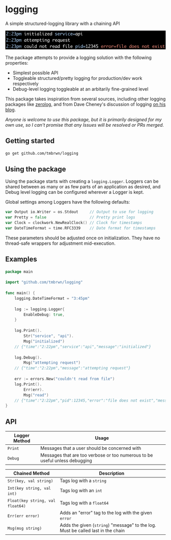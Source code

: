 # logging
A simple structured-logging library with a chaining API

![example](example.png)

The package attempts to provide a logging solution with the following properties:
- Simplest possible API
- Toggleable structured/pretty logging for production/dev work respectively
- Debug-level logging toggleable at an arbitarily fine-grained level

This package takes inspiration from several sources, including other logging packages like [zerolog](https://github.com/rs/zerolog), and from Dave Cheney's discussion of logging [on his blog](https://dave.cheney.net/2015/11/05/lets-talk-about-logging).

_Anyone is welcome to use this package, but it is primarily designed for my own use, so I can't promise that any Issues will be resolved or PRs merged._

## Getting started
```go get github.com/tmbrwn/logging```

## Using the package
Using the package starts with creating a `logging.Logger`. Loggers can be shared between as many or as few parts of an application as desired, and Debug level logging can be configured wherever a Logger is kept.

Global settings among Loggers have the following defaults:
```go
var Output io.Writer = os.Stdout     // Output to use for logging
var Pretty = false                   // Pretty print logs
var Clock = clockwork.NewRealClock() // Clock for timestamps
var DateTimeFormat = time.RFC3339    // Date format for timestamps
```

These parameters should be adjusted once on initialization. They have no thread-safe wrappers for adjustment mid-execution.

## Examples
```go
package main

import "github.com/tmbrwn/logging"

func main() {
	logging.DateTimeFormat = "3:45pm"

	log := logging.Logger{
		EnableDebug: true,
	}

	log.Print().
		Str("service", "api").
		Msg("initialized")
    // {"time":"2:22pm","service":"api","message":"initialized"}

	log.Debug().
		Msg("attempting request")
    // {"time":"2:22pm","message":"attempting request"}

	err := errors.New("couldn't read from file")
	log.Print().
		Err(err).
		Msg("read")
    // {"time":"2:22pm","pid":12345,"error":"file does not exist","message":"could not read file"}
}
```

## API
| Logger Method | Usage                                                                       |
|---------------|-----------------------------------------------------------------------------|
| `Print`       | Messages that a user should be concerned with                               |
| `Debug`       | Messages that are too verbose or too numerous to be useful unless debugging |

| Chained Method                   | Description                                                                      |
|----------------------------------|----------------------------------------------------------------------------------|
| `Str(key, val string)`           | Tags log with a `string`                                                         |
| `Int(key string, val int)`       | Tags log with an `int`                                                           |
| `Float(key string, val float64)` | Tags log with a `float64`                                                        |
| `Err(err error)`                 | Adds an "error" tag to the log with the given `error`                            |
| `Msg(msg string)`                | Adds the given (`string`) "message" to the log. Must be called last in the chain |
